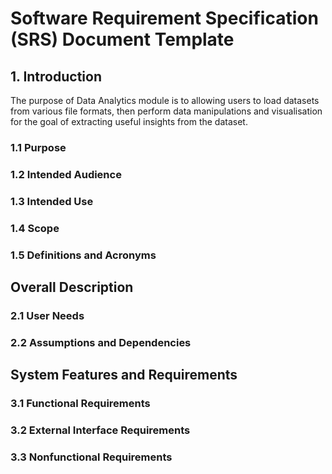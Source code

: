 # Software Requirement Specification (SRS) Document Template

## 1. Introduction
The purpose of Data Analytics module is to allowing users to load datasets from various file formats, then perform data manipulations and visualisation for the goal of extracting useful insights from the dataset.
### 1.1 Purpose

### 1.2 Intended Audience

### 1.3 Intended Use

### 1.4 Scope

### 1.5 Definitions and Acronyms

## Overall Description

### 2.1 User Needs

### 2.2 Assumptions and Dependencies

## System Features and Requirements

### 3.1 Functional Requirements

### 3.2 External Interface Requirements

### 3.3 Nonfunctional Requirements
